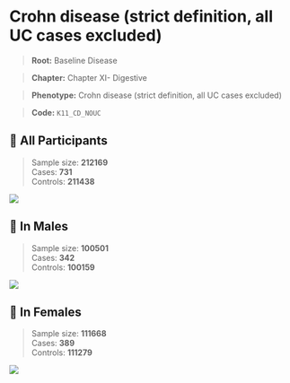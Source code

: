 # Crohn disease (strict definition, all UC cases excluded)

> **Root:** Baseline Disease  

> **Chapter:** Chapter XI- Digestive  

> **Phenotype:** Crohn disease (strict definition, all UC cases excluded)  

> **Code:** `K11_CD_NOUC`

## 🧪 All Participants  
> Sample size: **212169**  
> Cases: **731**  
> Controls: **211438**
<img src="/Disease/Figures/ALL/Incidence/K11_CD_NOUC.png"/>
<CsvTable src="/Disease/Data/ALL/Incidence/COX_K11_CD_NOUC.csv" label="🔍 View full results" />

## 👨 In Males  
> Sample size: **100501**  
> Cases: **342**  
> Controls: **100159**
<img src="/Disease/Figures/Male/Incidence/K11_CD_NOUC.png"/>
<CsvTable src="/Disease/Data/Male/Incidence/COX_K11_CD_NOUC.csv" label="🔍 View full results" />

## 👩 In Females  
> Sample size: **111668**  
> Cases: **389**  
> Controls: **111279**
<img src="/Disease/Figures/Female/Incidence/K11_CD_NOUC.png"/>
<CsvTable src="/Disease/Data/Female/Incidence/COX_K11_CD_NOUC.csv" label="🔍 View full results" />
